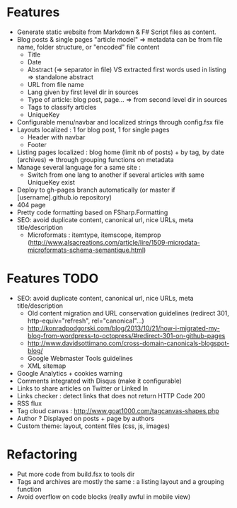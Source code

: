 # Features

* Generate static website from Markdown & F# Script files as content.
* Blog posts & single pages "article model" => metadata can be from file name, folder structure, or "encoded" file content
    * Title
    * Date
    * Abstract (=> separator in file) VS extracted first words used in listing => standalone abstract 
    * URL from file name
    * Lang given by first level dir in sources
    * Type of article: blog post, page... => from second level dir in sources
    * Tags to classify articles
    * UniqueKey
* Configurable menu/navbar and localized strings through config.fsx file
* Layouts localized : 1 for blog post, 1 for single pages
    * Header with navbar
    * Footer
* Listing pages localized : blog home (limit nb of posts) + by tag, by date (archives) => through grouping functions on metadata
* Manage several language for a same site :
    * Switch from one lang to another if several articles with same UniqueKey exist
* Deploy to gh-pages branch automatically (or master if [username].github.io repository)
* 404 page
* Pretty code formatting based on FSharp.Formatting 
* SEO: avoid duplicate content, canonical url, nice URLs, meta title/description
    * Microformats : itemtype, itemscope, itemprop (http://www.alsacreations.com/article/lire/1509-microdata-microformats-schema-semantique.html)

# Features TODO

* SEO: avoid duplicate content, canonical url, nice URLs, meta title/description
    * Old content migration and URL conservation guidelines (redirect 301, http-equiv="refresh", rel="canonical"...)
    * http://konradpodgorski.com/blog/2013/10/21/how-i-migrated-my-blog-from-wordpress-to-octopress/#redirect-301-on-github-pages
    * http://www.davidsottimano.com/cross-domain-canonicals-blogspot-blog/
    * Google Webmaster Tools guidelines
    * XML sitemap
* Google Analytics + cookies warning
* Comments integrated with Disqus (make it configurable)
* Links to share articles on Twitter or Linked In
* Links checker : detect links that does not return HTTP Code 200
* RSS flux
* Tag cloud canvas : http://www.goat1000.com/tagcanvas-shapes.php
* Author ? Displayed on posts + page by authors
* Custom theme: layout, content files (css, js, images)

# Refactoring

* Put more code from build.fsx to tools dir
* Tags and archives are mostly the same : a listing layout and a grouping function 
* Avoid overflow on code blocks (really awful in mobile view)
